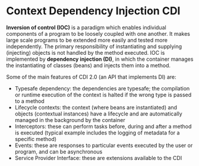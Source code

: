 # Context Dependency Injection CDI #

__Inversion of control (IOC)__ is a paradigm which enables individual components of a program to be loosely
coupled with one another. It makes large scale programs to be extended more easily and tested more independently.
The primary responsibility of instantiating and supplying (injecting) objects is not handled by the method executed.
IOC is implemented by __dependency injection (DI)__, in which the container manages the instantiating of classes
(beans) and injects them into a method.

Some of the main features of CDI 2.0 (an API that implements DI) are:

+ Typesafe dependency: the dependencies are typesafe; the compilation or runtime execution of the context is       halted if the wrong type is passed to a method
+ Lifecycle contexts: the context (where beans are instantiated) and objects (contextual instances) have a lifecycle and are automatically managed in the background by the container
+ Interceptors: these can perform tasks before, during and after a method is executed (typical example includes the logging of metadata for a specific method)
+ Events: these are responses to particular events executed by the user or program, and can be asynchronous
+ Service Provider Interface: these are extensions available to the CDI
